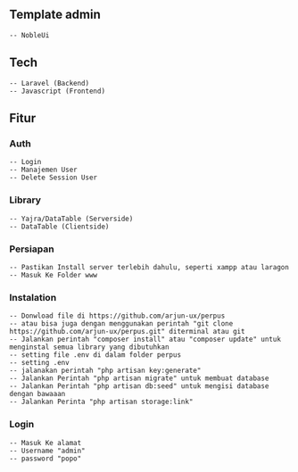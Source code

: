 ## Template admin
    -- NobleUi


## Tech
    -- Laravel (Backend)
    -- Javascript (Frontend)

## Fitur

### Auth
    -- Login
    -- Manajemen User
    -- Delete Session User

### Library
    -- Yajra/DataTable (Serverside)
    -- DataTable (Clientside)

### Persiapan
    -- Pastikan Install server terlebih dahulu, seperti xampp atau laragon
    -- Masuk Ke Folder www
### Instalation
    -- Donwload file di https://github.com/arjun-ux/perpus
    -- atau bisa juga dengan menggunakan perintah "git clone https://github.com/arjun-ux/perpus.git" diterminal atau git
    -- Jalankan perintah "composer install" atau "composer update" untuk menginstal semua library yang dibutuhkan
    -- setting file .env di dalam folder perpus
    -- setting .env
    -- jalanakan perintah "php artisan key:generate"
    -- Jalankan Perintah "php artisan migrate" untuk membuat database
    -- Jalankan Perintah "php artisan db:seed" untuk mengisi database dengan bawaaan
    -- Jalankan Perinta "php artisan storage:link" 

### Login
    -- Masuk Ke alamat
    -- Username "admin"
    -- password "popo"

<?php
$direktori = __DIR__ . '/perpus'; // arahkan ke folder projek

if (is_dir($direktori)) {
    header("Location: /perpus"); // arahkan ke folder projek
    exit;
} else {
    echo "Path yang diberikan bukan direktori.";
}
?>

